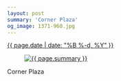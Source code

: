 ```yaml
---
layout: post
summary: 'Corner Plaza'
og_image: 1371-960.jpg
---
```


<p>
 <time>
  <a href="/1371">
   {{ page.date | date: "%B %-d, %Y" }}
  </a>
 </time>
 <a href="/1371">
  <figure data-taken="5/10/2021">
   <img alt="{{ page.summary }}" sizes="(min-width: 700px) 50vw, calc(100vw - 2rem)" src="{{ site.assets_url }}/1371-480.jpg" srcset="{{ site.assets_url }}/1371-240.jpg 240w, {{ site.assets_url }}/1371-480.jpg 480w, {{ site.assets_url }}/1371-720.jpg 720w, {{ site.assets_url }}/1371-960.jpg 960w"/>
  </figure>
 </a>
 <span>
  Corner Plaza
 </span>
</p>
